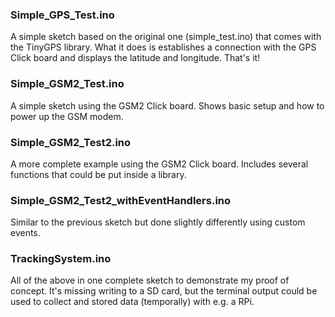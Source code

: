 ### Simple_GPS_Test.ino

A simple sketch based on the original one (simple_test.ino) that comes with the TinyGPS library. What it does is establishes a connection with the GPS Click board and displays the latitude and longitude. That's it!

### Simple_GSM2_Test.ino

A simple sketch using the GSM2 Click board. Shows basic setup and how to power up the GSM modem.

### Simple_GSM2_Test2.ino

A more complete example using the GSM2 Click board. Includes several functions that could be put inside a library.

### Simple_GSM2_Test2_withEventHandlers.ino

Similar to the previous sketch but done slightly differently using custom events.

### TrackingSystem.ino

All of the above in one complete sketch to demonstrate my proof of concept. It's missing writing to a SD card, but the terminal output could be used to collect and stored data (temporally) with e.g. a RPi.
